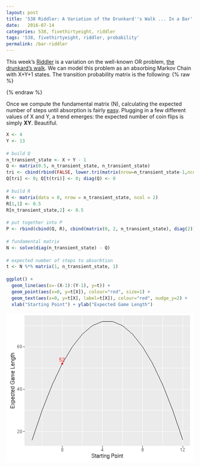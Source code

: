 ```yaml
---
layout: post
title: '538 Riddler: A Variation of the Drunkard''s Walk ... In a Bar'
date:   2016-07-14
categories: 538, fivethirtyeight, riddler
tags: '538, fivethirtyeight, riddler, probability'
permalink: /bar-riddler
---
```

This week’s [Riddler](http://fivethirtyeight.com/features/how-long-will-you-be-stuck-playing-this-bar-game/) is a variation on the well-known OR problem, [the drunkard’s walk](https://en.wikipedia.org/wiki/Random_walk).  We can model this problem as an absorbing Markov Chain with X+Y+1 states.  The transition probability matrix is the following:
{% raw %}
<div class="equation" data-expr="
\begin{matrix}
 & 1 & 0 & 0 & 0 & 0 & \cdots & 0 & \\
 & 0.5 & 0 & 0.5 & 0 & 0 & \cdots & 0 & \\
 & 0 & 0.5 & 0 & 0.5 & 0 & \cdots & 0 & \\
 & 0 & 0 & 0.5 & 0 & 0.5 & \cdots & 0 & \\
 & \vdots & \vdots & \vdots & \vdots & \vdots & \ddots & \vdots \\
 & 0 & 0 & 0 & 0 & 0 & \cdots & 1
\end{matrix}
"></div>
{% endraw %}

Once we compute the fundamental matrix (N), calculating the expected number of steps until absorption is fairly [easy](https://en.wikipedia.org/wiki/Absorbing_Markov_chain).  Plugging in a few different values of X and Y, a trend emerges: the expected number of coin flips is simply <span style="font-weight: bold;">XY</span>.  Beautiful.

``` R
X <- 4
Y <- 13

# build Q
n_transient_state <- X + Y - 1
Q <- matrix(0.5, n_transient_state, n_transient_state)
tri <- cbind(rbind(FALSE, lower.tri(matrix(nrow=n_transient_state-1,ncol=n_transient_state-1))), FALSE)
Q[tri] <- 0; Q[t(tri)] <- 0; diag(Q) <- 0

# build R
R <- matrix(data = 0, nrow = n_transient_state, ncol = 2)
R[1,1] <- 0.5
R[n_transient_state,2] <- 0.5

# put together into P
P <- rbind(cbind(Q, R), cbind(matrix(0, 2, n_transient_state), diag(2)))

# fundamental matrix
N <- solve(diag(n_transient_state) - Q)

# expected number of steps to absorbtion
t <- N %*% matrix(1, n_transient_state, 1)

ggplot() +
  geom_line(aes(x=-(X-1):(Y-1), y=t)) +
  geom_point(aes(x=0, y=t[X]), colour="red", size=1) +
  geom_text(aes(x=0, y=t[X], label=t[X]), colour="red", nudge_y=2) +
  xlab("Starting Point") + ylab("Expected Game Length")
```
<img src="/img/bar-riddler.png" style="display:block; margin-left:auto; margin-right:auto;">
